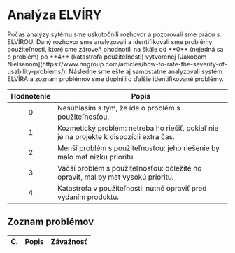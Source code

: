 # Analýza ELVÍRY

<div style={{ textAlign: 'justify' }}>
Počas analýzy sytému sme uskutočnili rozhovor a pozorovali sme prácu s ELVÍROU. Daný rozhovor sme analyzovali a identifikovali sme problémy použiteľnosti, ktoré sme zároveň ohodnotili na škále od **0** (nejedná sa o problém) po **4** (katastrofa použiteľnosti) vytvorenej [Jakobom Nielsenom](https://www.nngroup.com/articles/how-to-rate-the-severity-of-usability-problems/). Následne sme ešte aj samostatne analyzovali systém ELVÍRA a zoznam problémov sme doplnili o ďalšie identifikované problémy.
</div>

| Hodnotenie | Popis |
|:----------:|----------|
| 0 | Nesúhlasím s tým, že ide o problém s použiteľnosťou.|
| 1 | Kozmetický problém: netreba ho riešiť, pokiaľ nie je na projekte k dispozícii extra čas.|
| 2 | Menší problém s použiteľnosťou: jeho riešenie by malo mať nízku prioritu.|
| 3 | Väčší problém s použiteľnosťou: dôležité ho opraviť, mal by mať vysokú prioritu.|
| 4 | Katastrofa v použiteľnosti: nutné opraviť pred vydaním produktu.|

## Zoznam problémov

| Č.| Popis | Závažnosť |
|:--:|----------|----------|